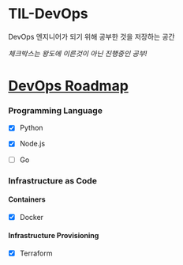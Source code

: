 # TIL-DevOps
DevOps 엔지니어가 되기 위해 공부한 것을 저장하는 공간

*체크박스는 왕도에 이른것이 아닌 진행중인 공부!*





# [DevOps Roadmap](https://roadmap.sh/devops)



### Programming Language

- [x] Python
- [x] Node.js
- [ ] Go





### Infrastructure as Code

#### Containers

- [x] Docker

#### Infrastructure Provisioning

- [x] Terraform

  